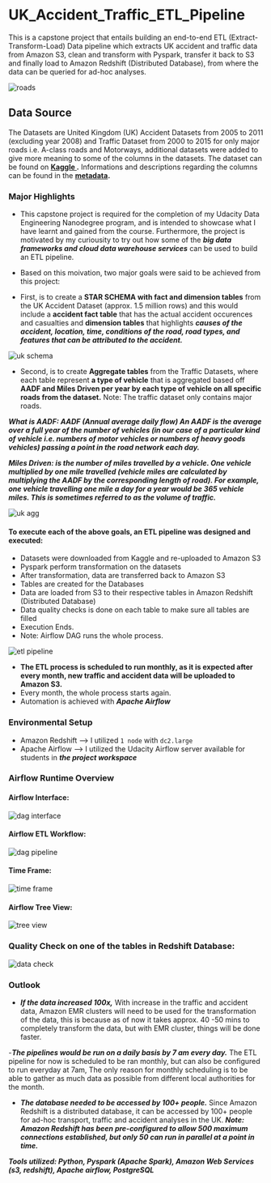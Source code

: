 [//]: # (Image References)

[image3]: ./gad_imgs/roads.jpg "roads"
[image1]: ./gad_imgs/UK_Accident_Data_Model.png "uk schema"
[image2]: ./gad_imgs/uk_Traffic_Agg_Tables.png "uk agg"
[image4]: ./gad_imgs/dag_interface.JPG "dag interface"
[image5]: ./gad_imgs/graph_dag.JPG "dag pipeline"
[image6]: ./gad_imgs/time_frame_dag.JPG "time frame"
[image7]: ./gad_imgs/tree_view_dag.JPG "tree view"
[image8]: ./gad_imgs/redshift_connect.JPG "data check"
[image9]: ./gad_imgs/uk_pics_DB.jpg "etl pipeline"




# UK_Accident_Traffic_ETL_Pipeline

This is a capstone project that entails building an end-to-end ETL (Extract-Transform-Load) Data pipeline which extracts UK accident and traffic data from Amazon S3, clean and transform with Pyspark, transfer it back to S3 and finally load to Amazon Redshift (Distributed Database), from where the data can be queried for ad-hoc analyses.


![roads][image3]


## Data Source

The Datasets are United Kingdom (UK) Accident Datasets from 2005 to 2011 (excluding year 2008) and Traffic Dataset from 2000 to 2015 for only major roads i.e. A-class roads and Motorways, additional datasets were added to give more meaning to some of the columns in the datasets. The dataset can be found on **[Kaggle ](https://www.kaggle.com/daveianhickey/2000-16-traffic-flow-england-scotland-wales/data).** Informations and descriptions regarding the columns can be found in the **[metadata](all-traffic-data-metadata.pdf).**


### Major Highlights

- This capstone project is required for the completion of my Udacity Data Engineering Nanodegree program, and is intended to showcase what I have learnt and gained from the course. Furthermore, the project is motivated by my curiousity to try out how some of the ***big data frameworks and cloud data warehouse services*** can be used to build an ETL pipeline.

- Based on this moivation, two major goals were said to be achieved from this project:


- First, is to create a **STAR SCHEMA with fact and dimension tables** from the UK Accident Dataset (approx. 1.5 million rows) and this would include a **accident fact table** that has the actual accident occurences and casualties and **dimension tables** that highlights ***causes of the accident, location, time, conditions of the road, road types, and features that can be attributed to the accident.***


![uk schema][image1]


- Second, is to create **Aggregate tables** from the Traffic Datasets, where each table represent **a type of vehicle** that is aggregated based off **AADF and Miles Driven per year by each type of vehicle on all specific roads from the dataset.** Note: The traffic dataset only contains major roads.

***What is AADF:  AADF (Annual average daily flow) An AADF is the average over a full year of the number of vehicles (in our case of a particular kind of vehicle i.e. numbers of motor vehicles or numbers of heavy goods vehicles) passing a point in the road network each day.***

***Miles Driven: is the number of miles travelled by a vehicle. One vehicle multiplied by one mile travelled (vehicle miles are calculated by multiplying the AADF by the corresponding length of road). For example, one vehicle travelling one mile a day for a year would be 365 vehicle miles. This is sometimes referred to as the volume of traffic.***


![uk agg][image2]



#### To execute each of the above goals, an ETL pipeline was designed and executed:

- Datasets were downloaded from Kaggle and re-uploaded to Amazon S3
- Pyspark perform transformation on the datasets
- After transformation, data are transferred back to Amazon S3
- Tables are created for the Databases
- Data are loaded from S3 to their respective tables in Amazon Redshift (Distributed Database)
- Data quality checks is done on each table to make sure all tables are filled 
- Execution Ends.
- Note: Airflow DAG runs the whole process.


![etl pipeline][image9]




- **The ETL process is scheduled to run monthly, as it is expected after every month, new traffic and accident data will be uploaded to Amazon S3.**
- Every month, the whole process starts again. 
- Automation is achieved with ***Apache Airflow***


### Environmental Setup 

- Amazon Redshift --> I utilized ``1 node`` with ``dc2.large``
- Apache Airflow --> I utilized the Udacity Airflow server available for students in ***the project workspace***


### Airflow Runtime Overview

#### Airflow Interface:

![dag interface][image4]


#### Airflow ETL Workflow:

![dag pipeline][image5]


#### Time Frame:

![time frame][image6]



#### Airflow Tree View:

![tree view][image7]



### Quality Check on one of the tables in Redshift Database:

![data check][image8]







### Outlook 

- ***If the data increased 100x,*** With increase in the traffic and accident data, Amazon EMR clusters will need to be used for the transformation of the data, this is because as of now it takes approx. 40 -50 mins to completely transform the data, but with EMR cluster, things will be done faster.

-***The pipelines would be run on a daily basis by 7 am every day.*** The ETL pipeline for now is scheduled to be ran monthly, but can also be configured to run everyday at 7am, The only reason for monthly scheduling is to be able to gather as much data as possible from different local authorities for the month.

- ***The database needed to be accessed by 100+ people.*** Since Amazon Redshift is a distributed database, it can be accessed by 100+ people for ad-hoc transport, traffic and accident analyses in the UK. ***Note: Amazon Redshift has been pre-configured to allow 500 maximum connections established, but only 50 can run in parallel at a point in time.***







***Tools utilized: Python, Pyspark (Apache Spark), Amazon Web Services (s3, redshift), Apache airflow, PostgreSQL***




